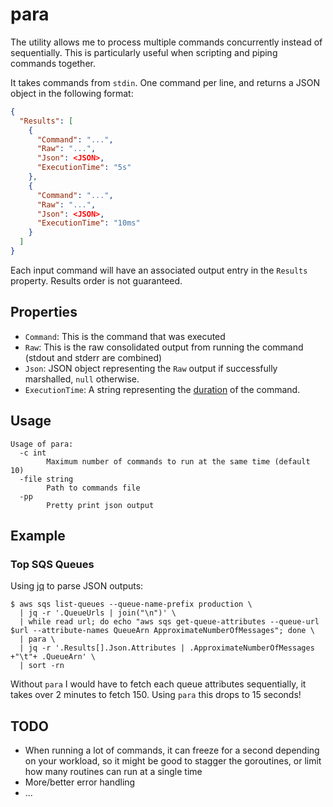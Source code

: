 
# para

The utility allows me to process multiple commands concurrently instead of sequentially. This is particularly useful when scripting and piping commands together.

It takes commands from `stdin`. One command per line, and returns a JSON object in the following format:

```json
{
  "Results": [
    {
      "Command": "...",
      "Raw": "...",
      "Json": <JSON>,
      "ExecutionTime": "5s"
    },
    {
      "Command": "...",
      "Raw": "...",
      "Json": <JSON>,
      "ExecutionTime": "10ms"
    }
  ]
}
```

Each input command will have an associated output entry in the `Results` property. Results order is not guaranteed.

## Properties

* `Command`: This is the command that was executed
* `Raw`: This is the raw consolidated output from running the command (stdout and stderr are combined)
* `Json`: JSON object representing the `Raw` output if successfully marshalled, `null` otherwise.
* `ExecutionTime`: A string representing the [duration](https://golang.org/pkg/time/#Duration.String) of the command.

## Usage

```
Usage of para:
  -c int
        Maximum number of commands to run at the same time (default 10)
  -file string
        Path to commands file
  -pp
        Pretty print json output
```

## Example

### Top SQS Queues

Using [jq](https://stedolan.github.io/jq) to parse JSON outputs:

```
$ aws sqs list-queues --queue-name-prefix production \
  | jq -r '.QueueUrls | join("\n")' \
  | while read url; do echo "aws sqs get-queue-attributes --queue-url $url --attribute-names QueueArn ApproximateNumberOfMessages"; done \
  | para \
  | jq -r '.Results[].Json.Attributes | .ApproximateNumberOfMessages +"\t"+ .QueueArn' \
  | sort -rn
```

Without `para` I would have to fetch each queue attributes sequentially, it takes over 2 minutes to fetch 150. Using `para` this drops to 15 seconds!

## TODO

* When running a lot of commands, it can freeze for a second depending on your workload, so it might be good to stagger the goroutines, or limit how many routines can run at a single time
* More/better error handling
* ...

